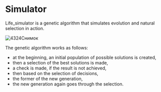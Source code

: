 # Simulator

Life_simulator is a genetic algorithm that simulates evolution and natural selection in action.

![4324Снимок](https://user-images.githubusercontent.com/107953303/235321821-5ae57b89-7d73-42c3-a1ad-5eb2f3a9953b.PNG)

The genetic algorithm works as follows:
- at the beginning, an initial population of possible solutions is created,
- then a selection of the best solutions is made,
- a check is made, if the result is not achieved,
- then based on the selection of decisions,
- the former of the new generation,
- the new generation again goes through the selection.
